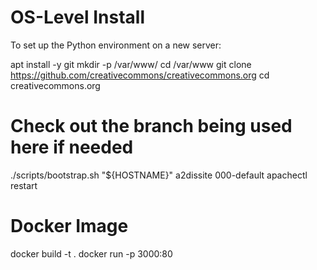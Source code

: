 OS-Level Install
================

To set up the Python environment on a new server:

apt install -y git
mkdir -p /var/www/
cd /var/www
git clone https://github.com/creativecommons/creativecommons.org
cd creativecommons.org
# Check out the branch being used here if needed
./scripts/bootstrap.sh "${HOSTNAME}"
a2dissite 000-default
apachectl restart

Docker Image
============

docker build -t <name> .
docker run -p 3000:80 <name>
